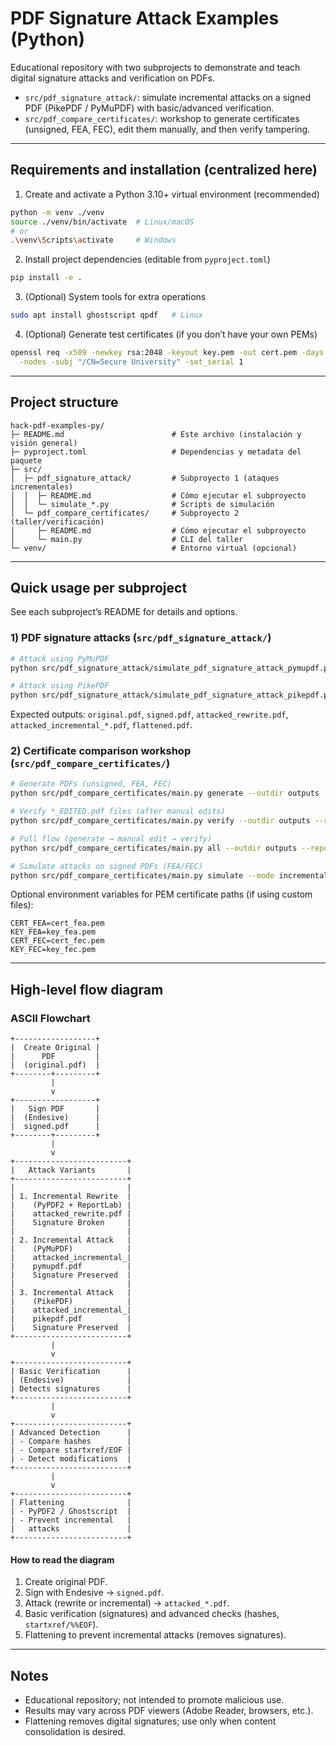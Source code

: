 # PDF Signature Attack Examples (Python)

Educational repository with two subprojects to demonstrate and teach digital signature attacks and verification on PDFs.

- `src/pdf_signature_attack/`: simulate incremental attacks on a signed PDF (PikePDF / PyMuPDF) with basic/advanced verification.
- `src/pdf_compare_certificates/`: workshop to generate certificates (unsigned, FEA, FEC), edit them manually, and then verify tampering.

---

## Requirements and installation (centralized here)

1) Create and activate a Python 3.10+ virtual environment (recommended)

```bash
python -m venv ./venv
source ./venv/bin/activate  # Linux/macOS
# or
.\venv\Scripts\activate     # Windows
```

2) Install project dependencies (editable from `pyproject.toml`)

```bash
pip install -e .
```

3) (Optional) System tools for extra operations

```bash
sudo apt install ghostscript qpdf   # Linux
```

4) (Optional) Generate test certificates (if you don’t have your own PEMs)

```bash
openssl req -x509 -newkey rsa:2048 -keyout key.pem -out cert.pem -days 365 \
  -nodes -subj "/CN=Secure University" -set_serial 1
```

---

## Project structure

```
hack-pdf-examples-py/
├─ README.md                        # Este archivo (instalación y visión general)
├─ pyproject.toml                   # Dependencias y metadata del paquete
├─ src/
│  ├─ pdf_signature_attack/         # Subproyecto 1 (ataques incrementales)
│  │  ├─ README.md                  # Cómo ejecutar el subproyecto
│  │  └─ simulate_*.py              # Scripts de simulación
│  └─ pdf_compare_certificates/     # Subproyecto 2 (taller/verificación)
│     ├─ README.md                  # Cómo ejecutar el subproyecto
│     └─ main.py                    # CLI del taller
└─ venv/                            # Entorno virtual (opcional)
```

---

## Quick usage per subproject

See each subproject’s README for details and options.

### 1) PDF signature attacks (`src/pdf_signature_attack/`)

```bash
# Attack using PyMuPDF
python src/pdf_signature_attack/simulate_pdf_signature_attack_pymupdf.py

# Attack using PikePDF
python src/pdf_signature_attack/simulate_pdf_signature_attack_pikepdf.py
```

Expected outputs: `original.pdf`, `signed.pdf`, `attacked_rewrite.pdf`, `attacked_incremental_*.pdf`, `flattened.pdf`.

### 2) Certificate comparison workshop (`src/pdf_compare_certificates/`)

```bash
# Generate PDFs (unsigned, FEA, FEC)
python src/pdf_compare_certificates/main.py generate --outdir outputs

# Verify *_EDITED.pdf files (after manual edits)
python src/pdf_compare_certificates/main.py verify --outdir outputs --report

# Full flow (generate → manual edit → verify)
python src/pdf_compare_certificates/main.py all --outdir outputs --report

# Simulate attacks on signed PDFs (FEA/FEC)
python src/pdf_compare_certificates/main.py simulate --mode incremental_pikepdf --outdir outputs --report
```

Optional environment variables for PEM certificate paths (if using custom files):

```
CERT_FEA=cert_fea.pem
KEY_FEA=key_fea.pem
CERT_FEC=cert_fec.pem
KEY_FEC=key_fec.pem
```

---

## High-level flow diagram

### ASCII Flowchart

```
+------------------+
|  Create Original |
|      PDF         |
|  (original.pdf)  |
+--------+---------+
         |
         v
+------------------+
|   Sign PDF       |
|  (Endesive)      |
|  signed.pdf      |
+--------+---------+
         |
         v
+-------------------------+
|   Attack Variants       |
+-------------------------+
|                         |
| 1. Incremental Rewrite  |
|    (PyPDF2 + ReportLab) |
|    attacked_rewrite.pdf |
|    Signature Broken     |
|                         |
| 2. Incremental Attack   |
|    (PyMuPDF)            |
|    attacked_incremental_|
|    pymupdf.pdf          |
|    Signature Preserved  |
|                         |
| 3. Incremental Attack   |
|    (PikePDF)            |
|    attacked_incremental_|
|    pikepdf.pdf          |
|    Signature Preserved  |
+-------------------------+
         |
         v
+-------------------------+
| Basic Verification      |
| (Endesive)              |
| Detects signatures      |
+-------------------------+
         |
         v
+-------------------------+
| Advanced Detection      |
| - Compare hashes        |
| - Compare startxref/EOF |
| - Detect modifications  |
+-------------------------+
         |
         v
+-------------------------+
| Flattening              |
| - PyPDF2 / Ghostscript  |
| - Prevent incremental   |
|   attacks               |
+-------------------------+
```

#### How to read the diagram

1. Create original PDF.
2. Sign with Endesive → `signed.pdf`.
3. Attack (rewrite or incremental) → `attacked_*.pdf`.
4. Basic verification (signatures) and advanced checks (hashes, `startxref/%%EOF`).
5. Flattening to prevent incremental attacks (removes signatures).

---

## Notes

- Educational repository; not intended to promote malicious use.
- Results may vary across PDF viewers (Adobe Reader, browsers, etc.).
- Flattening removes digital signatures; use only when content consolidation is desired.
